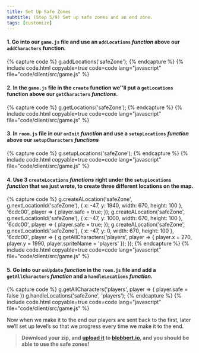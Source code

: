 ```yaml
---
title: Set Up Safe Zones
subtitle: (Step 5/9) Set up safe zones and an end zone.
tags: [customize]
---
```

#### 1. Go into our `game.js` file and use an `addLocations` _function_ **above** our `addCharacters` function.

{% capture code %}
g.addLocations('safeZone');
{% endcapture %}
{% include code.html copyable=true code=code lang="javascript" file="code/client/src/game.js" %}

#### 2. In the `game.js` file in the `create` function we''ll put a  `getLocations` function **above** our `getCharacters` _functions_.

{% capture code %}
g.getLocations('safeZone');
{% endcapture %}
{% include code.html copyable=true code=code lang="javascript" file="code/client/src/game.js" %}

#### 3. In `room.js` file in our `onInit` _function_ and use a `setupLocations` _function_ **above** our `setupCharacters` _functions_

{% capture code %}
g.setupLocations('safeZone');
{% endcapture %}
{% include code.html copyable=true code=code lang="javascript" file="code/client/src/game.js" %}

#### 4. Use 3 `createLocations` _functions_ right **under** the `setupLocations` _function_ that we just wrote, to create three different locations on the map.

{% capture code %}
g.createALocation('safeZone', g.nextLocationId('safeZone'),  { x:  -47, y:  1940, width:  670, height:  100  },  '6cdc00', player =>  {
	player.safe =  true;
});
g.createALocation('safeZone', g.nextLocationId('safeZone'),  { x:  -47, y:  1000, width:  670, height:  100  },  '6cdc00', player =>  {
	player.safe =  true;
});
g.createALocation('safeZone', g.nextLocationId('safeZone'),  { x:  -47, y:  0, width:  670, height:  100  },  '6cdc00', player =>  {
g.getAllCharacters('players', player =>  { player.x =  270, player.y =  1990, player.spriteName =  'players'  });
});
{% endcapture %}
{% include code.html copyable=true code=code lang="javascript" file="code/client/src/game.js" %}

#### 5. Go into our `onUpdate` _function_ in the `room.js` file and add a `getAllCharacters` _function_ and a `handleLocations` _function_.

{% capture code %}
g.getAllCharacters('players', player =>  { player.safe =  false  })
g.handleLocations('safeZone',  'players');
{% endcapture %}
{% include code.html copyable=true code=code lang="javascript" file="code/client/src/game.js" %}

Now when we make it to the end our players are sent back to the first, later we’ll set up level’s so that we progress every time we make it to the end.

>  **Download  your  zip,  and  [upload  it](/tutorials/uploadtoserver/)  to  [blobbert.io](https://blobbert.io/),  and  you  should  be  able  to  use the safe zones!**

